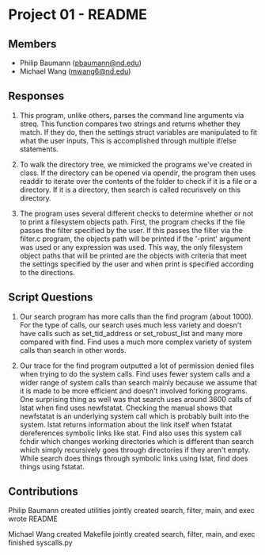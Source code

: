 Project 01 - README
===================

Members
-------

- Philip Baumann (pbaumann@nd.edu)
- Michael Wang (mwang6@nd.edu)

Responses
---------
1. This program, unlike others, parses the command line arguments via 
streq. This function compares two strings and returns whether they match. 
If they do, then the settings struct variables are manipulated to fit what 
the user inputs. This is accomplished through multiple if/else statements. 

2. To walk the directory tree, we mimicked the programs we've created in 
class. If the directory can be opened via opendir, the program then uses 
readdir to iterate over the contents of the folder to check if it is a file or a directory. If it is a directory, then search is called recurisvely on this directory. 

3. The program uses several different checks to determine whether or not 
to print a filesystem objects path. First, the program checks if the file 
passes the filter specified by the user. If this passes the filter via the 
filter.c program, the objects path will be printed if the '-print' 
argument was used or any expression was used. This way, the only 
filesystem object paths that will be printed are the objects with criteria 
that meet the settings specified by the user and when print is specified 
according to the directions. 

Script Questions
----------------

1. Our search program has more calls than the find program (about 1000). For the type of calls, our search uses much less variety and doesn't have calls such as set_tid_address or set_robust_list and many more compared with find. Find uses a much more complex variety of system calls than search in other words.

2. Our trace for the find program outputted a lot of permission denied files when trying to do the system calls. Find uses fewer system calls and a wider range of system calls than search mainly because we assume that it is made to be more efficient and doesn't involved forking programs. One surprising thing as well was that search uses around 3600 calls of lstat when find uses newfstatat. Checking the manual shows that newfstatat is an underlying system call which is probably built into the system. lstat returns information about the link itself when fstatat dereferences symbolic links like stat. Find also uses this system call fchdir which changes working directories which is different than search which simply recursively goes through directories if they aren't empty. While search does things through symbolic links using lstat, find does things using fstatat. 


Contributions
-------------
Philip Baumann
	created utilities
	jointly created search, filter, main, and exec
	wrote README

Michael Wang
	created Makefile
	jointly created search, filter, main, and exec
	finished syscalls.py

